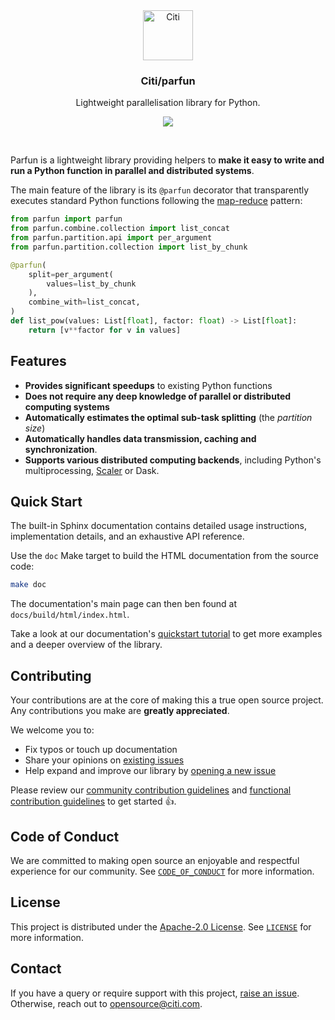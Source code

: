 <div align="center">
  <a href="https://github.com/citi">
    <img src="https://github.com/citi.png" alt="Citi" width="80" height="80">
  </a>

  <h3 align="center">Citi/parfun</h3>

  <p align="center">
    Lightweight parallelisation library for Python.
  </p>

  <p align="center">
    <a href="./LICENSE">
        <img src="https://img.shields.io/github/license/citi/parfun?label=license&colorA=0f1632&colorB=255be3">
    </a>
  </p>
</div>

<br />

Parfun is a lightweight library providing helpers to **make it easy to write and run a Python function in parallel
and distributed systems**.

The main feature of the library is its `@parfun` decorator that transparently executes standard Python functions
following the [map-reduce](https://en.wikipedia.org/wiki/MapReduce) pattern:

```Python
from parfun import parfun
from parfun.combine.collection import list_concat
from parfun.partition.api import per_argument
from parfun.partition.collection import list_by_chunk

@parfun(
    split=per_argument(
        values=list_by_chunk
    ),
    combine_with=list_concat,
)
def list_pow(values: List[float], factor: float) -> List[float]:
    return [v**factor for v in values]
```

## Features

* **Provides significant speedups** to existing Python functions
* **Does not require any deep knowledge of parallel or distributed computing systems**
* **Automatically estimates the optimal sub-task splitting** (the *partition size*)
* **Automatically handles data transmission, caching and synchronization**.
* **Supports various distributed computing backends**, including Python's multiprocessing,
  [Scaler](https://github.com/citi/scaler) or Dask.


## Quick Start
The built-in Sphinx documentation contains detailed usage instructions, implementation details, and an exhaustive
API reference.

Use the `doc` Make target to build the HTML documentation from the source code:

```bash
make doc
```

The documentation's main page can then ben found at `docs/build/html/index.html`.

Take a look at our documentation's [quickstart tutorial](./docs/build/html/tutorials/quickstart.html) to get more
examples and a deeper overview of the library.


## Contributing

Your contributions are at the core of making this a true open source project. Any contributions you make are
**greatly appreciated**.

We welcome you to:

- Fix typos or touch up documentation
- Share your opinions on [existing issues](https://github.com/citi/parfun/issues)
- Help expand and improve our library by [opening a new issue](https://github.com/citi/parfun/issues/new)

Please review our [community contribution guidelines](https://github.com/Citi/.github/blob/main/CONTRIBUTING.md) and
[functional contribution guidelines](./CONTRIBUTING.md) to get started 👍.


## Code of Conduct

We are committed to making open source an enjoyable and respectful experience for our community. See
[`CODE_OF_CONDUCT`](https://github.com/Citi/.github/blob/main/CODE_OF_CONDUCT.md) for more information.


## License

This project is distributed under the [Apache-2.0 License](https://www.apache.org/licenses/LICENSE-2.0). See
[`LICENSE`](./LICENSE) for more information.


## Contact

If you have a query or require support with this project, [raise an issue](https://github.com/Citi/parfun/issues).
Otherwise, reach out to [opensource@citi.com](mailto:opensource@citi.com).